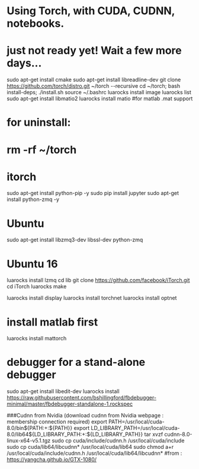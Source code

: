 # Using Torch, with CUDA, CUDNN, notebooks.


# just not ready yet! Wait a few more days...

sudo apt-get install cmake
sudo apt-get install libreadline-dev
git clone https://github.com/torch/distro.git ~/torch --recursive
cd ~/torch; bash install-deps;
./install.sh
source ~/.bashrc
luarocks install image
luarocks list
sudo apt-get install libmatio2
luarocks install matio #for matlab .mat support
# for uninstall:
# rm -rf ~/torch

# itorch
sudo apt-get install python-pip -y
sudo pip install jupyter
sudo apt-get install python-zmq -y
# Ubuntu
sudo apt-get install libzmq3-dev libssl-dev python-zmq

# Ubuntu 16
luarocks install lzmq
cd lib
git clone https://github.com/facebook/iTorch.git
cd iTorch
luarocks make 

luarocks install display
luarocks install torchnet
luarocks install optnet
# install matlab first
luarocks install mattorch
# debugger for a stand-alone debugger
sudo apt-get install libedit-dev 
luarocks install https://raw.githubusercontent.com/bshillingford/fbdebugger-minimal/master/fbdebugger-standalone-1.rockspec 


###Cudnn from Nvidia (download cudnn from Nvidia webpage : membership connection required)
export PATH=/usr/local/cuda-8.0/bin${PATH:+:${PATH}}
export LD_LIBRARY_PATH=/usr/local/cuda-8.0/lib64${LD_LIBRARY_PATH:+:${LD_LIBRARY_PATH}}
tar xvzf cudnn-8.0-linux-x64-v5.1.tgz
sudo cp cuda/include/cudnn.h /usr/local/cuda/include
sudo cp cuda/lib64/libcudnn* /usr/local/cuda/lib64
sudo chmod a+r /usr/local/cuda/include/cudnn.h /usr/local/cuda/lib64/libcudnn*
#from : https://yangcha.github.io/GTX-1080/